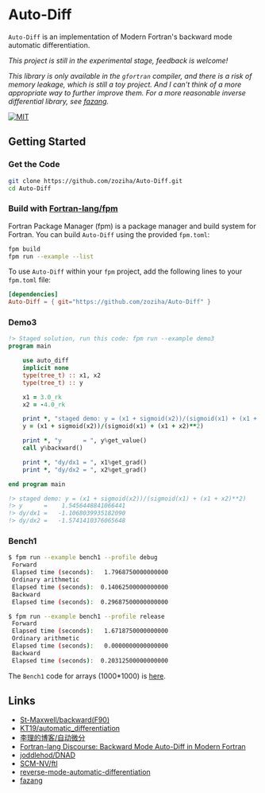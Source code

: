 # Auto-Diff

`Auto-Diff` is an implementation of Modern Fortran's backward mode automatic differentiation.

*This project is still in the experimental stage, feedback is welcome!*

*This library is only available in the `gfortran` compiler, and there is a risk of memory leakage, which is still a toy project. And I can't think of a more appropriate way to further improve them. For a more reasonable inverse differential library, see [fazang](https://github.com/yizhang-yiz/fazang).*

[![MIT](https://img.shields.io/github/license/zoziha/Auto-Diff?color=pink)](LICENSE)

## Getting Started

### Get the Code

```sh
git clone https://github.com/zoziha/Auto-Diff.git
cd Auto-Diff
```

### Build with [Fortran-lang/fpm](https://github.com/fortran-lang/fpm)

Fortran Package Manager (fpm) is a package manager and build system for Fortran.
You can build `Auto-Diff` using the provided `fpm.toml`:

```sh
fpm build
fpm run --example --list
```

To use `Auto-Diff` within your `fpm` project, add the following lines to your `fpm.toml` file:

```toml
[dependencies]
Auto-Diff = { git="https://github.com/zoziha/Auto-Diff" }
```

### Demo3

```fortran
!> Staged solution, run this code: fpm run --example demo3
program main

    use auto_diff
    implicit none
    type(tree_t) :: x1, x2
    type(tree_t) :: y

    x1 = 3.0_rk
    x2 = -4.0_rk

    print *, "staged demo: y = (x1 + sigmoid(x2))/(sigmoid(x1) + (x1 + x2)**2)"
    y = (x1 + sigmoid(x2))/(sigmoid(x1) + (x1 + x2)**2)

    print *, "y      = ", y%get_value()
    call y%backward()

    print *, "dy/dx1 = ", x1%get_grad()
    print *, "dy/dx2 = ", x2%get_grad()

end program main

!> staged demo: y = (x1 + sigmoid(x2))/(sigmoid(x1) + (x1 + x2)**2)
!> y      =    1.5456448841066441     
!> dy/dx1 =   -1.1068039935182090
!> dy/dx2 =   -1.5741410376065648
```

### Bench1

```sh
$ fpm run --example bench1 --profile debug
 Forward
 Elapsed time (seconds):   1.7968750000000000     
 Ordinary arithmetic
 Elapsed time (seconds):  0.14062500000000000     
 Backward
 Elapsed time (seconds):  0.29687500000000000

$ fpm run --example bench1 --profile release
 Forward
 Elapsed time (seconds):   1.6718750000000000     
 Ordinary arithmetic
 Elapsed time (seconds):   0.0000000000000000
 Backward
 Elapsed time (seconds):  0.20312500000000000
```

The `Bench1` code for arrays (1000*1000) is [here](./example/bench1.f90).

## Links

- [St-Maxwell/backward(F90)](https://gist.github.com/St-Maxwell/0a936b03ecf99e284a05d10dd994516e)
- [KT19/automatic_differentiation](https://github.com/KT19/automatic_differentiation)
- [李理的博客/自动微分](http://fancyerii.github.io/books/autodiff/)
- [Fortran-lang Discourse: Backward Mode Auto-Diff in Modern Fortran](https://fortran-lang.discourse.group/t/backward-mode-auto-diff-in-modern-fortran/2334)
- [joddlehod/DNAD](https://github.com/joddlehod/dnad)
- [SCM-NV/ftl](https://github.com/SCM-NV/ftl/blob/master/src/ftlList.F90_template)
- [reverse-mode-automatic-differentiation](https://rufflewind.com/2016-12-30/reverse-mode-automatic-differentiation)
- [fazang](https://github.com/yizhang-yiz/fazang)
